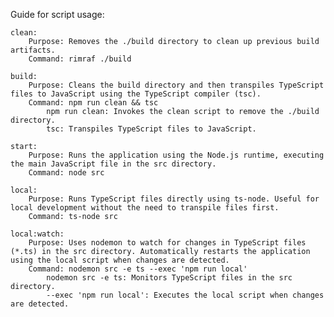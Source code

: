 Guide for script usage:

    clean:
        Purpose: Removes the ./build directory to clean up previous build artifacts.
        Command: rimraf ./build

    build:
        Purpose: Cleans the build directory and then transpiles TypeScript files to JavaScript using the TypeScript compiler (tsc).
        Command: npm run clean && tsc
            npm run clean: Invokes the clean script to remove the ./build directory.
            tsc: Transpiles TypeScript files to JavaScript.

    start:
        Purpose: Runs the application using the Node.js runtime, executing the main JavaScript file in the src directory.
        Command: node src

    local:
        Purpose: Runs TypeScript files directly using ts-node. Useful for local development without the need to transpile files first.
        Command: ts-node src

    local:watch:
        Purpose: Uses nodemon to watch for changes in TypeScript files (*.ts) in the src directory. Automatically restarts the application using the local script when changes are detected.
        Command: nodemon src -e ts --exec 'npm run local'
            nodemon src -e ts: Monitors TypeScript files in the src directory.
            --exec 'npm run local': Executes the local script when changes are detected.
